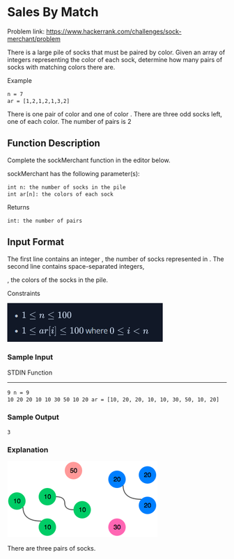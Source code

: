 # Sales By Match
Problem link: https://www.hackerrank.com/challenges/sock-merchant/problem

There is a large pile of socks that must be paired by color. Given an array of integers representing the color of each sock, determine how many pairs of socks with matching colors there are.

Example
```
n = 7
ar = [1,2,1,2,1,3,2]
```
There is one pair of color and one of color . There are three odd socks left, one of each color. The number of pairs is 2

## Function Description

Complete the sockMerchant function in the editor below.

sockMerchant has the following parameter(s):

    int n: the number of socks in the pile
    int ar[n]: the colors of each sock

Returns

    int: the number of pairs

## Input Format

The first line contains an integer
, the number of socks represented in .
The second line contains space-separated integers,

, the colors of the socks in the pile.

Constraints

![alt text](image.png)

### Sample Input

STDIN Function

---
```
9 n = 9
10 20 20 10 10 30 50 10 20 ar = [10, 20, 20, 10, 10, 30, 50, 10, 20]
```
### Sample Output
```
3
```
### Explanation

![alt text](1474122392-c7b9097430-sock.png)

There are three pairs of socks.
